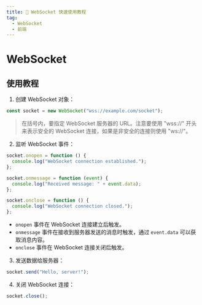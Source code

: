 ```yaml
---
title: 🤕 WebSocket 快速使用教程
tag:
  - WebSocket
  - 前端
---
```


# WebSocket
## 使用教程
1. 创建 WebSocket 对象：
```javascript
const socket = new WebSocket("wss://example.com/socket");
```
> 在括号内，要指定 WebSocket 服务器的 URL。注意要使用 "wss://" 开头来表示安全的 WebSocket 连接，如果是非安全的连接则使用 "ws://"。

2. 监听 WebSocket 事件：
```javascript
socket.onopen = function () {
  console.log("WebSocket connection established.");
};

socket.onmessage = function (event) {
  console.log("Received message: " + event.data);
};

socket.onclose = function () {
  console.log("WebSocket connection closed.");
};
```

- `onopen` 事件在 WebSocket 连接建立后触发。
- `onmessage` 事件在接收到服务器发送的消息时触发，通过 `event.data` 可以获取消息内容。
- `onclose` 事件在 WebSocket 连接关闭后触发。

3. 发送数据给服务器：

```javascript
socket.send("Hello, server!");
```

4. 关闭 WebSocket 连接：

```javascript
socket.close();
```

